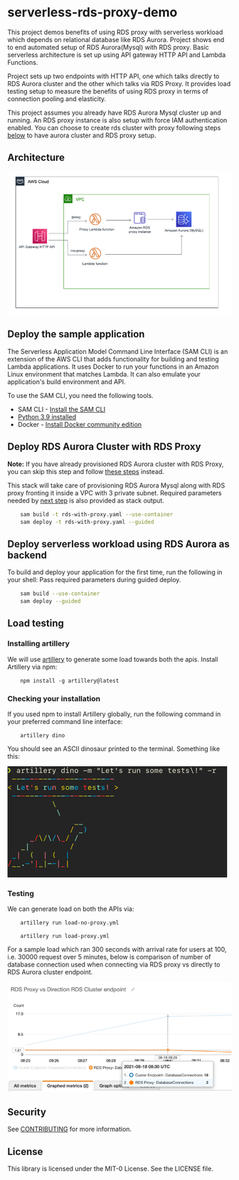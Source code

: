 # serverless-rds-proxy-demo

This project demos benefits of using RDS proxy with serverless workload which depends on relational database like RDS Aurora.
Project shows end to end automated setup of RDS Aurora(Mysql) with RDS proxy. Basic serverless architecture is set up 
using API gateway HTTP API and Lambda Functions.

Project sets up two endpoints with HTTP API, one which talks directly to RDS Aurora cluster and the other which talks 
via RDS Proxy. It provides load testing setup to measure the benefits of using RDS proxy in terms of connection pooling 
and elasticity.

This project assumes you already have RDS Aurora Mysql cluster up and running. An RDS proxy instance
is also setup with force IAM authentication enabled. You can choose to create rds cluster with proxy following 
steps [below](#deploy-rds-aurora-cluster-with-rds-proxy) to have aurora cluster and 
RDS proxy setup.

## Architecture

![img.png](architecture.png/img.png)


## Deploy the sample application

The Serverless Application Model Command Line Interface (SAM CLI) is an extension of the AWS CLI that adds functionality for building and testing Lambda applications. 
It uses Docker to run your functions in an Amazon Linux environment that matches Lambda. It can also emulate your application's build environment and API.

To use the SAM CLI, you need the following tools.

* SAM CLI - [Install the SAM CLI](https://docs.aws.amazon.com/serverless-application-model/latest/developerguide/serverless-sam-cli-install.html)
* [Python 3.9 installed](https://www.python.org/downloads/)
* Docker - [Install Docker community edition](https://hub.docker.com/search/?type=edition&offering=community)

## Deploy RDS Aurora Cluster with RDS Proxy

**Note:** If you have already provisioned RDS Aurora cluster with RDS Proxy, you can skip 
this step and follow [these steps](#deploy-serverless-workload-using-rds-aurora-as-backend) instead.

This stack will take care of provisioning RDS Aurora Mysql along with RDS proxy fronting it inside
a VPC with 3 private subnet. Required parameters needed by [next step](#deploy-serverless-workload-using-rds-aurora-as-backend)
is also provided as stack output.

```bash
    sam build -t rds-with-proxy.yaml --use-container
    sam deploy -t rds-with-proxy.yaml --guided
```
## Deploy serverless workload using RDS Aurora as backend

To build and deploy your application for the first time, run the following in your shell:
Pass required parameters during guided deploy.

```bash
    sam build --use-container
    sam deploy --guided
```


## Load testing

### Installing artillery

We will use [artillery](https://artillery.io/docs/guides/overview/welcome.html) to generate some load towards both the apis. 
Install Artillery via npm:

```
    npm install -g artillery@latest
```

### Checking your installation

If you used npm to install Artillery globally, run the following command in your preferred command line interface:

```
    artillery dino
```

You should see an ASCII dinosaur printed to the terminal. Something like this:

![img.png](images/artillery.png)

### Testing

We can generate load on both the APIs via:

```
    artillery run load-no-proxy.yml
```

```
    artillery run load-proxy.yml
```

For a sample load which ran 300 seconds with arrival rate for users at 100, i.e. 30000 request over 5 minutes, below is
comparison of number of database connection used when connecting via RDS proxy vs directly to RDS Aurora cluster endpoint.

![img.png](metrics.png/img.png)
 

## Security

See [CONTRIBUTING](CONTRIBUTING.md#security-issue-notifications) for more information.

## License

This library is licensed under the MIT-0 License. See the LICENSE file.